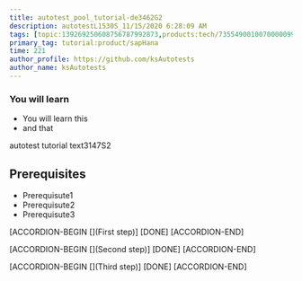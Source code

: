 ```yaml
---
title: autotest_pool_tutorial-de3462G2
description: autotestL1530S_11/15/2020 6:28:09 AM
tags: [topic:139269250608756787992873,products:tech/73554900100700000996,tutorial:experience/advanced]
primary_tag: tutorial:product/sapHana
time: 221
author_profile: https://github.com/ksAutotests
author_name: ksAutotests
---
```

### You will learn
- You will learn this
- and that

autotest tutorial text3147S2

## Prerequisites
- Prerequisute1
- Prerequisute2
- Prerequisute3

[ACCORDION-BEGIN [](First step)]
[DONE]
[ACCORDION-END]

[ACCORDION-BEGIN [](Second step)]
[DONE]
[ACCORDION-END]

[ACCORDION-BEGIN [](Third step)]
[DONE]
[ACCORDION-END]

